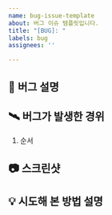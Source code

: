 ```yaml
---
name: bug-issue-template
about: 버그 이슈 템플릿입니다.
title: "[BUG]: "
labels: bug
assignees: ''

---
```


## 🚨 버그 설명
<!-- 어떤 버그가 발생했는지 간략하게 적어주세요. -->

## 🛰️ 버그가 발생한 경위
<!-- 어디서 버그가 발생했는지 재현 방법을 적어주세요. -->
1. 순서

## 📷 스크린샷
<!-- 버그 스크린샷이 필요하다면 첨부해주세요. -->

## 💡 시도해 본 방법 설명
<!-- 버그 해결을 위해 시도한 방법이 있다면 적어주세요.  -->
